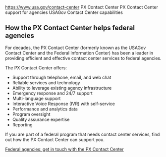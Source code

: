 

https://www.usa.gov/contact-center
PX Contact Center
PX Contact Center support for agencies
USAGov Contact Center capabilities

**How the PX Contact Center helps federal agencies**
----------------------------------------------------

For decades, the PX Contact Center (formerly known as the USAGov Contact Center and the Federal Information Center) has been a leader in providing efficient and effective contact center services to federal agencies.

The PX Contact Center offers:

* Support through telephone, email, and web chat
* Reliable services and technology
* Ability to leverage existing agency infrastructure
* Emergency response and 24/7 support
* Multi-language support
* Interactive Voice Response (IVR) with self-service
* Performance and analytics data
* Program oversight
* Quality assurance expertise
* Reporting

If you are part of a federal program that needs contact center services, find out how the PX Contact Center can support you.

[Federal agencies: get in touch with the PX Contact Center](https://connect.usa.gov/digital-toolkit-get-started)
